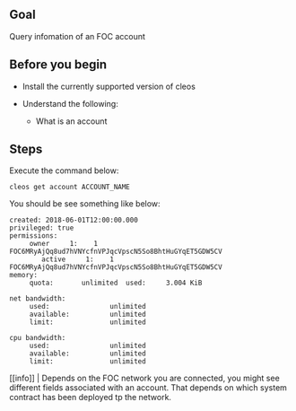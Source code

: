 ## Goal

Query infomation of an FOC account

## Before you begin

* Install the currently supported version of cleos

* Understand the following:
  * What is an account

## Steps

Execute the command below:

```shell
cleos get account ACCOUNT_NAME
```

You should be see something like below:

```shell
created: 2018-06-01T12:00:00.000
privileged: true
permissions:
     owner     1:    1 FOC6MRyAjQq8ud7hVNYcfnVPJqcVpscN5So8BhtHuGYqET5GDW5CV
        active     1:    1 FOC6MRyAjQq8ud7hVNYcfnVPJqcVpscN5So8BhtHuGYqET5GDW5CV
memory:
     quota:       unlimited  used:     3.004 KiB

net bandwidth:
     used:               unlimited
     available:          unlimited
     limit:              unlimited

cpu bandwidth:
     used:               unlimited
     available:          unlimited
     limit:              unlimited
```

[[info]]
| Depends on the FOC network you are connected, you might see different fields associated with an account. That depends on which system contract has been deployed tp the network.
